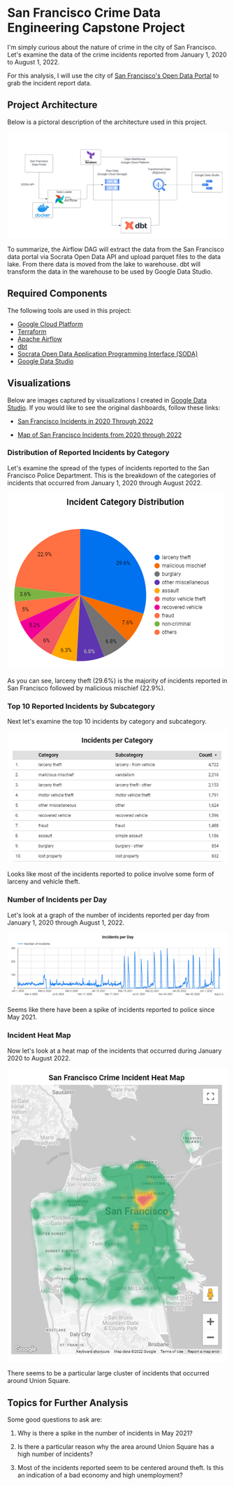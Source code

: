 # San Francisco Crime Data Engineering Capstone Project

I'm simply curious about the nature of crime in the city of San Francisco. Let's examine the data of the crime incidents reported from January 1, 2020 to August 1, 2022.

For this analysis, I will use the city of [San Francisco's Open Data Portal](https://datasf.org/opendata/) to grab the incident report data.

## Project Architecture

Below is a pictoral description of the architecture used in this project.

![San Francisco Crime Data Project Architecture](./images/SF-crime-architecture.png)

To summarize, the Airflow DAG will extract the data from the San Francisco data portal via Socrata Open Data API and upload parquet files to the data lake. From there data is moved from the lake to warehouse. dbt will transform the data in the warehouse to be used by Google Data Studio.

## Required Components

The following tools are used in this project:

* [Google Cloud Platform](./gcp/)
* [Terraform](./terraform/)
* [Apache Airflow](./airflow/)
* [dbt](./dbt/)
* [Socrata Open Data Application Programming Interface (SODA)](https://dev.socrata.com/)
* [Google Data Studio](https://datastudio.google.com)

## Visualizations

Below are images captured by visualizations I created in [Google Data Studio](https://datastudio.google.com/).  If you would like to see the original dashboards, follow these links:

* [San Francisco Incidents in 2020 Through 2022](https://datastudio.google.com/reporting/873acd19-806d-40c6-ba19-974e43a9e8e3)

* [Map of San Francisco Incidents from 2020 through 2022](https://datastudio.google.com/reporting/d888027a-3aab-4cce-b2fa-d1e17c05ea99)

### Distribution of Reported Incidents by Category

Let's examine the spread of the types of incidents reported to the San Francisco Police Department. This is the breakdown of the categories of incidents that occurred from January 1, 2020 through August 2022.

![Category Distribution](./images/category-distribution.png)

As you can see, larceny theft (29.6%) is the majority of incidents reported in San Francisco followed by malicious mischief (22.9%).

### Top 10 Reported Incidents by Subcategory

Next let's examine the top 10 incidents by category and subcategory.

![Top Ten Incidents by Category](./images/top-ten-incidents-by-category.png)

Looks like most of the incidents reported to police involve some form of larceny and vehicle theft.

### Number of Incidents per Day

Let's look at a graph of the number of incidents reported per day from January 1, 2020 through August 1, 2022.

![Incidents per Day](./images/incidents-per-day.png)

Seems like there have been a spike of incidents reported to police since May 2021.

### Incident Heat Map

Now let's look at a heat map of the incidents that occurred during January 2020 to August 2022.

![Incident Heat Map](./images/incident-heat-map.png)

There seems to be a particular large cluster of incidents that occurred around Union Square.

## Topics for Further Analysis

Some good questions to ask are:

1. Why is there a spike in the number of incidents in May 2021?

2. Is there a particular reason why the area around Union Square has a high number of incidents?

3. Most of the incidents reported seem to be centered around theft. Is this an indication of a bad economy and high unemployment?
